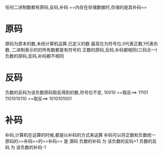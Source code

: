 任何二进制数都有原码,反码,补码
==内存在存储数据时,存储的是其补码==
# 原码
原码为原本的数,未经计算机运算,已定义的数
最高位为符号位,0代表正数,1代表负数,
二进制表示的的所有数都是有符号的
正数的原码,反码,补码都相同(三码合一)
负数的原码,反码,补码都不相同

# 反码
负数的反码为该负数原码取反得到的数,符号位不变,
	10010 ==取反==> 11101
	1101010110 ==取反==> 1010101001
# 补码
补码,计算机在运算的时候,都是以补码的方式来运算
补码可以将正数和负数统一
	原码的==补码==的==补码== 是 源码
	负数的补码 为 该负数的反码+1
	负数的反码 为 该负数的补码-1